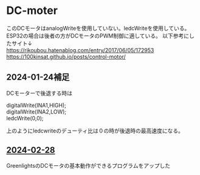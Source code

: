 # DC-moter
このDCモータはanalogWriteを使用していない。ledcWriteを使用している。ESP32の場合は後者の方がDCモータのPWM制御に適している。
以下参考にしたサイト↓  
https://rikoubou.hatenablog.com/entry/2017/06/05/172953  
https://100kinsat.github.io/posts/control-motor/  

## 2024-01-24補足  
DCモーターで後退する時は

digitalWrite(INA1,HIGH);  
digitalWrite(INA2,LOW);  
ledcWrite(0,0);  

上のようにledcwriteのデューティ比は０の時が後退時の最高速度になる。


## [2024-02-28](https://github.com/miku-gotoubun/Greenlights/blob/main/%E3%82%BB%E3%83%B3%E3%82%B5%E5%8D%98%E4%BD%93%E5%8B%95%E4%BD%9C%E3%82%B3%E3%83%BC%E3%83%89/DC%E3%83%A2%E3%83%BC%E3%82%BF/Greenlights_DCmotor.ino)
GreenlightsのDCモータの基本動作ができるプログラムをアップした
